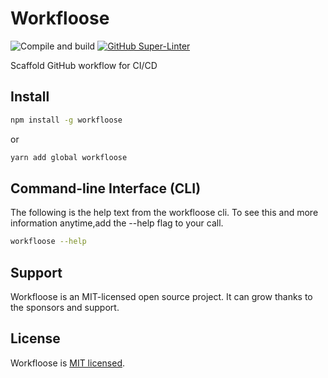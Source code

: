 # Workfloose

![Compile and build](https://github.com/iamando/workfloose/actions/workflows/build.yml/badge.svg)
[![GitHub Super-Linter](https://github.com/iamando/workfloose/workflows/lint-code-base/badge.svg)](https://github.com/marketplace/actions/super-linter)

Scaffold GitHub workflow for CI/CD

## Install

```bash
npm install -g workfloose
```

or

```bash
yarn add global workfloose
```

## Command-line Interface (CLI)

The following is the help text from the workfloose cli. To see this and more information anytime,add the --help flag to your call.

```bash
workfloose --help
```

## Support

Workfloose is an MIT-licensed open source project. It can grow thanks to the sponsors and support.

## License

Workfloose is [MIT licensed](LICENSE).
